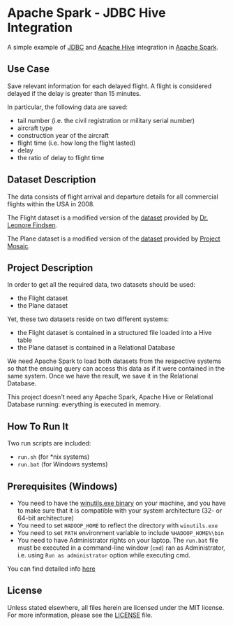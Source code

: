 # Apache Spark - JDBC Hive Integration
A simple example of [JDBC](http://www.oracle.com/technetwork/java/javase/jdbc/index.html) and [Apache Hive](https://hive.apache.org/) integration in [Apache Spark](https://spark.apache.org/).

## Use Case
Save relevant information for each delayed flight. A flight is considered delayed if the delay is greater than 15 minutes.

In particular, the following data are saved:
- tail number (i.e. the civil registration or military serial number)
- aircraft type
- construction year of the aircraft
- flight time (i.e. how long the flight lasted)
- delay
- the ratio of delay to flight time

## Dataset Description
The data consists of flight arrival and departure details for all commercial flights within the USA in 2008.

The Flight dataset is a modified version of the [dataset](http://www.stat.purdue.edu/~lfindsen/stat350/airline2008NovS.txt) 
provided by [Dr. Leonore Findsen](http://www.stat.purdue.edu/~lfindsen/).

The Plane dataset is a modified version of the [dataset](https://github.com/ProjectMOSAIC/databases/blob/master/Data/plane-data.csv) 
provided by [Project](https://github.com/ProjectMOSAIC) [Mosaic](http://mosaic-web.org/).

## Project Description 
In order to get all the required data, two datasets should be used: 
- the Flight dataset
- the Plane dataset

Yet, these two datasets reside on two different systems: 
- the Flight dataset is contained in a structured file loaded into a Hive table
- the Plane dataset is contained in a Relational Database

We need Apache Spark to load both datasets from the respective systems so that the ensuing query can access this data as 
if it were contained in the same system. Once we have the result, we save it in the Relational Database. 

This project doesn't need any Apache Spark, Apache Hive or Relational Database running: everything is executed in memory.

## How To Run It
Two run scripts are included:
- `run.sh` (for *nix systems)
- `run.bat` (for Windows systems)

## Prerequisites (Windows)
- You need to have the [winutils.exe binary](https://github.com/steveloughran/winutils/raw/master/hadoop-2.7.1/bin/winutils.exe)
on your machine, and you have to make sure that it is compatible with your system architecture (32- or 64-bit architecture)
- You need to set `HADOOP_HOME` to reflect the directory with `winutils.exe`
- You need to set `PATH` environment variable to include `%HADOOP_HOME%\bin`
- You need to have Administrator rights on your laptop. The `run.bat` file must be executed in a command-line window 
(`cmd`) ran as Administrator, i.e. using `Run as administrator` option while executing cmd.

You can find detailed info [here](https://jaceklaskowski.gitbooks.io/mastering-apache-spark/spark-tips-and-tricks-running-spark-windows.html)

## License
Unless stated elsewhere, all files herein are licensed under the MIT license. 
For more information, please see the [LICENSE](https://github.com/Vincibean/SparkJdbcHiveIntegration/blob/master/LICENSE) file.
